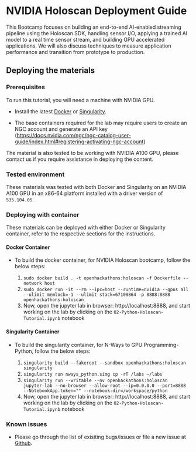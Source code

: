 # NVIDIA Holoscan Deployment Guide
This Bootcamp focuses on building an end-to-end AI-enabled streaming pipeline using the Holoscan SDK, handling sensor I/O, applying a trained AI model to a real time sensor stream, and building GPU accelerated applications. We will also discuss techniques to measure application performance and transition from prototype to production.

## Deploying the materials

### Prerequisites
To run this tutorial, you will need a machine with NVIDIA GPU.

- Install the latest [Docker](https://docs.nvidia.com/datacenter/cloud-native/container-toolkit/install-guide.html#docker) or [Singularity](https://sylabs.io/docs/).

- The base containers required for the lab may require users to create an NGC account and generate an API key (https://docs.nvidia.com/ngc/ngc-catalog-user-guide/index.html#registering-activating-ngc-account)

The material is also tested to be working with NVIDIA A100 GPU, please contact us if you require assistance in deploying the content.


### Tested environment

These materials was tested with both Docker and Singularity on an NVIDIA A100 GPU in an x86-64 platform installed with a driver version of `535.104.05`.

### Deploying with container

These materials can be deployed with either Docker or Singularity container, refer to the respective sections for the instructions.

#### Docker Container

- To build the docker container, for NVIDIA Holoscan bootcamp, follow the below steps:

  1. `sudo docker build . -t openhackathons:holoscan -f Dockerfile --network host`
  2. `sudo docker run -it --rm --ipc=host --runtime=nvidia --gpus all --ulimit memlock=-1 --ulimit stack=67108864 -p 8888:8888 openhackathons:holoscan`
  3. Now, open the jupyter lab in browser: http://localhost:8888, and start working on the lab by clicking on the `02-Python-Holoscan-Tutorial.ipynb` notebook

#### Singularity Container

- To build the singularity container, for N-Ways to GPU Programming-Python, follow the below steps:

  1. `singularity build --fakeroot --sandbox openhackathons:holoscan singularity`
  2. `singularity run nways_python.simg cp -rT /labs ~/labs`
  3. `singularity run --writable --nv openhackathons:holoscan jupyter-lab --no-browser --allow-root --ip=0.0.0.0 --port=8888 --NotebookApp.token="" --notebook-dir=/workspace/python`
  3. Now, open the jupyter lab in browser: http://localhost:8888, and start working on the lab by clicking on the `02-Python-Holoscan-Tutorial.ipynb` notebook


### Known issues

- Please go through the list of exisiting bugs/issues or file a new issue at [Github](TBD).


